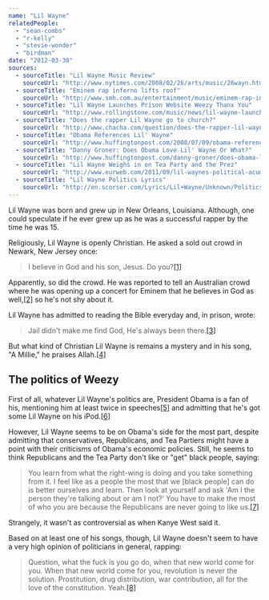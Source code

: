 ```yaml
---
name: "Lil Wayne"
relatedPeople:
  - "sean-combs"
  - "r-kelly"
  - "stevie-wonder"
  - "birdman"
date: "2012-03-30"
sources:
  - sourceTitle: "Lil Wayne Music Review"
    sourceUrl: "http://www.nytimes.com/2008/02/26/arts/music/26wayn.html?_r=4&oref=slogin&oref=slogin"
  - sourceTitle: "Eminem rap inferno lifts roof"
    sourceUrl: "http://www.smh.com.au/entertainment/music/eminem-rap-inferno-lifts-roof-20111202-1oart.html"
  - sourceTitle: "Lil Wayne Launches Prison Website Weezy Thanx You"
    sourceUrl: "http://www.rollingstone.com/music/news/lil-wayne-launches-prison-website-weezy-thanx-you-20100402"
  - sourceTitle: "Does the rapper Lil Wayne go to church?"
    sourceUrl: "http://www.chacha.com/question/does-the-rapper-lil-wayne-go-to-church"
  - sourceTitle: "Obama References Lil' Wayne"
    sourceUrl: "http://www.huffingtonpost.com/2008/07/09/obama-references-lil-wayn_n_111621.html"
  - sourceTitle: "Danny Groner: Does Obama Love Lil' Wayne Or What?"
    sourceUrl: "http://www.huffingtonpost.com/danny-groner/does-obama-love-lil-wayne_b_742839.html"
  - sourceTitle: "Lil Wayne Weighs in on Tea Party and the Prez"
    sourceUrl: "http://www.eurweb.com/2011/09/lil-waynes-political-acumen-weighs-in-on-tea-party-and-the-prez/"
  - sourceTitle: "Lil Wayne Politics Lyrics"
    sourceUrl: "http://en.scorser.com/Lyrics/Lil+Wayne/Unknown/Politics/3301999.html"
---
```


Lil Wayne was born and grew up in New Orleans, Louisiana. Although, one could speculate if he ever grew up as he was a successful rapper by the time he was 15.

Religiously, Lil Wayne is openly Christian. He asked a sold out crowd in Newark, New Jersey once:

>I believe in God and his son, Jesus. Do you?<a class="source-citation" href="http://www.nytimes.com/2008/02/26/arts/music/26wayn.html?_r=4&oref=slogin&oref=slogin" title="Lil Wayne Music Review">[1]</a>

Apparently, so did the crowd. He was reported to tell an Australian crowd where he was opening up a concert for Eminem that he believes in God as well,<a class="source-citation" href="http://www.smh.com.au/entertainment/music/eminem-rap-inferno-lifts-roof-20111202-1oart.html" title="Eminem rap inferno lifts roof">[2]</a> so he's not shy about it.

Lil Wayne has admitted to reading the Bible everyday and, in prison, wrote:

>Jail didn't make me find God, He's always been there.<a class="source-citation" href="http://www.rollingstone.com/music/news/lil-wayne-launches-prison-website-weezy-thanx-you-20100402" title="Lil Wayne Launches Prison Website Weezy Thanx You">[3]</a>

But what kind of Christian Lil Wayne is remains a mystery and in his song, "A Millie," he praises Allah.<a class="source-citation" href="http://www.chacha.com/question/does-the-rapper-lil-wayne-go-to-church" title="Does the rapper Lil Wayne go to church?">[4]</a>

## The politics of Weezy

First of all, whatever Lil Wayne's politics are, President Obama is a fan of his, mentioning him at least twice in speeches<a class="source-citation" href="http://www.huffingtonpost.com/2008/07/09/obama-references-lil-wayn_n_111621.html" title="Obama References Lil&apos; Wayne">[5]</a> and admitting that he's got some Lil Wayne on his iPod.<a class="source-citation" href="http://www.huffingtonpost.com/danny-groner/does-obama-love-lil-wayne_b_742839.html" title="Danny Groner: Does Obama Love Lil&apos; Wayne Or What?">[6]</a>

However, Lil Wayne seems to be on Obama's side for the most part, despite admitting that conservatives, Republicans, and Tea Partiers might have a point with their criticisms of Obama's economic policies. Still, he seems to think Republicans and the Tea Party don't like or "get" black people, saying:

>You learn from what the right-wing is doing and you take something from it. I feel like as a people the most that we [black people] can do is better ourselves and learn. Then look at yourself and ask 'Am I the person they're talking about or am I not?' You have to make the most of who you are because the Republicans are never going to like us.<a class="source-citation" href="http://www.eurweb.com/2011/09/lil-waynes-political-acumen-weighs-in-on-tea-party-and-the-prez/" title="Lil Wayne Weighs in on Tea Party and the Prez">[7]</a>

Strangely, it wasn't as controversial as when Kanye West said it.

Based on at least one of his songs, though, Lil Wayne doesn't seem to have a very high opinion of politicians in general, rapping:

>Question, what the fuck is you go do, when that new world come for you. When that new world come for you, revolution is never the solution. Prostitution, drug distribution, war contribution, all for the love of the constitution. Yeah.<a class="source-citation" href="http://en.scorser.com/Lyrics/Lil+Wayne/Unknown/Politics/3301999.html" title="Lil Wayne Politics Lyrics">[8]</a>